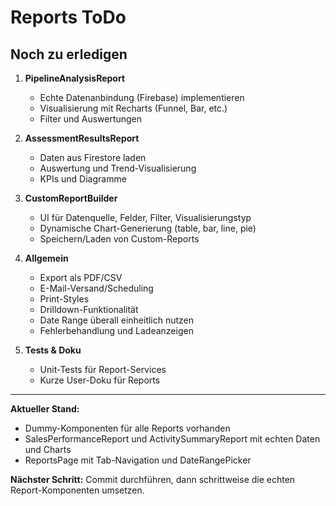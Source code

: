 # Reports ToDo

## Noch zu erledigen

1. **PipelineAnalysisReport**
   - Echte Datenanbindung (Firebase) implementieren
   - Visualisierung mit Recharts (Funnel, Bar, etc.)
   - Filter und Auswertungen

2. **AssessmentResultsReport**
   - Daten aus Firestore laden
   - Auswertung und Trend-Visualisierung
   - KPIs und Diagramme

3. **CustomReportBuilder**
   - UI für Datenquelle, Felder, Filter, Visualisierungstyp
   - Dynamische Chart-Generierung (table, bar, line, pie)
   - Speichern/Laden von Custom-Reports

4. **Allgemein**
   - Export als PDF/CSV
   - E-Mail-Versand/Scheduling
   - Print-Styles
   - Drilldown-Funktionalität
   - Date Range überall einheitlich nutzen
   - Fehlerbehandlung und Ladeanzeigen

5. **Tests & Doku**
   - Unit-Tests für Report-Services
   - Kurze User-Doku für Reports

---

**Aktueller Stand:**
- Dummy-Komponenten für alle Reports vorhanden
- SalesPerformanceReport und ActivitySummaryReport mit echten Daten und Charts
- ReportsPage mit Tab-Navigation und DateRangePicker

**Nächster Schritt:**
Commit durchführen, dann schrittweise die echten Report-Komponenten umsetzen. 